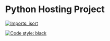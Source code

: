 # Python Hosting Project

[![Imports: isort](https://img.shields.io/badge/%20imports-isort-%231674b1?style=flat&labelColor=ef8336)](https://pycqa.github.io/isort/)

[![Code style: black](https://img.shields.io/badge/code%20style-black-000000.svg)](https://github.com/psf/black)

